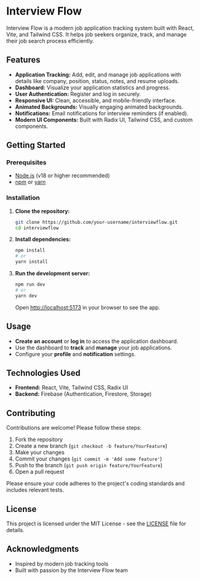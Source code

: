 # Interview Flow

Interview Flow is a modern job application tracking system built with React, Vite, and Tailwind CSS. It helps job seekers organize, track, and manage their job search process efficiently.

## Features

- **Application Tracking:** Add, edit, and manage job applications with details like company, position, status, notes, and resume uploads.
- **Dashboard:** Visualize your application statistics and progress.
- **User Authentication:** Register and log in securely.
- **Responsive UI:** Clean, accessible, and mobile-friendly interface.
- **Animated Backgrounds:** Visually engaging animated backgrounds.
- **Notifications:** Email notifications for interview reminders (if enabled).
- **Modern UI Components:** Built with Radix UI, Tailwind CSS, and custom components.

## Getting Started

### Prerequisites

- [Node.js](https://nodejs.org/) (v18 or higher recommended)
- [npm](https://www.npmjs.com/) or [yarn](https://yarnpkg.com/)

### Installation

1. **Clone the repository:**
   ```sh
   git clone https://github.com/your-username/interviewflow.git
   cd interviewflow
   ```
2. **Install dependencies:**
   ```sh
   npm install
   # or
   yarn install
   ```
3. **Run the development server:**
   ```sh
   npm run dev
   # or
   yarn dev
   ```
   Open [http://localhost:5173](http://localhost:5173) in your browser to see the app.

## Usage

- **Create an account** or **log in** to access the application dashboard.
- Use the dashboard to **track** and **manage** your job applications.
- Configure your **profile** and **notification** settings.

## Technologies Used

- **Frontend:** React, Vite, Tailwind CSS, Radix UI
- **Backend:** Firebase (Authentication, Firestore, Storage)

## Contributing

Contributions are welcome! Please follow these steps:

1. Fork the repository
2. Create a new branch (`git checkout -b feature/YourFeature`)
3. Make your changes
4. Commit your changes (`git commit -m 'Add some feature'`)
5. Push to the branch (`git push origin feature/YourFeature`)
6. Open a pull request

Please ensure your code adheres to the project's coding standards and includes relevant tests.

## License

This project is licensed under the MIT License - see the [LICENSE](LICENSE) file for details.

## Acknowledgments

- Inspired by modern job tracking tools
- Built with passion by the Interview Flow team
